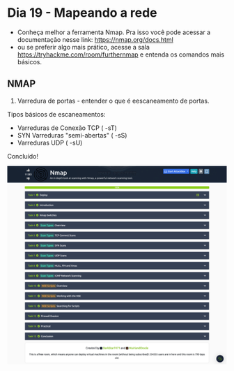 # Dia 19 - Mapeando a rede

- Conheça melhor a ferramenta Nmap. Pra isso você pode acessar a documentação nesse link: https://nmap.org/docs.html
- ou se preferir algo mais prático, acesse a sala https://tryhackme.com/room/furthernmap e entenda os comandos mais básicos.

## NMAP

1. Varredura de portas - entender o que é eescaneamento de portas.


Tipos básicos de escaneamentos:


- Varreduras de Conexão TCP ( -sT)
- SYN Varreduras "semi-abertas" ( -sS)
- Varreduras UDP ( -sU)


Concluído!

![dia 19](./pics/dia19.png)
